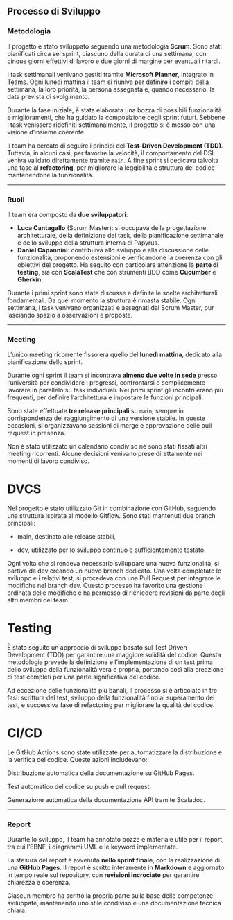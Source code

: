 ## Processo di Sviluppo

### Metodologia

Il progetto è stato sviluppato seguendo una metodologia **Scrum**. Sono stati pianificati circa sei sprint, ciascuno della durata di una settimana, con cinque giorni effettivi di lavoro e due giorni di margine per eventuali ritardi.

I task settimanali venivano gestiti tramite **Microsoft Planner**, integrato in Teams. Ogni lunedì mattina il team si riuniva per definire i compiti della settimana, la loro priorità, la persona assegnata e, quando necessario, la data prevista di svolgimento.

Durante la fase iniziale, è stata elaborata una bozza di possibili funzionalità e miglioramenti, che ha guidato la composizione degli sprint futuri. Sebbene i task venissero ridefiniti settimanalmente, il progetto si è mosso con una visione d’insieme coerente.

Il team ha cercato di seguire i principi del **Test-Driven Development (TDD)**. Tuttavia, in alcuni casi, per favorire la velocità, il comportamento del DSL veniva validato direttamente tramite `main`. A fine sprint si dedicava talvolta una fase al **refactoring**, per migliorare la leggibilità e struttura del codice mantenendone la funzionalità.

---

### Ruoli

Il team era composto da **due sviluppatori**:

- **Luca Cantagallo** (Scrum Master): si occupava della progettazione architetturale, della definizione dei task, della pianificazione settimanale e dello sviluppo della struttura interna di Papyrus.
- **Daniel Capannini**: contribuiva allo sviluppo e alla discussione delle funzionalità, proponendo estensioni e verificandone la coerenza con gli obiettivi del progetto. Ha seguito con particolare attenzione la **parte di testing**, sia con **ScalaTest** che con strumenti BDD come **Cucumber** e **Gherkin**.

Durante i primi sprint sono state discusse e definite le scelte architetturali fondamentali. Da quel momento la struttura è rimasta stabile. Ogni settimana, i task venivano organizzati e assegnati dal Scrum Master, pur lasciando spazio a osservazioni e proposte.

---

### Meeting

L’unico meeting ricorrente fisso era quello del **lunedì mattina**, dedicato alla pianificazione dello sprint.

Durante ogni sprint il team si incontrava **almeno due volte in sede** presso l’università per condividere i progressi, confrontarsi o semplicemente lavorare in parallelo su task individuali. Nei primi sprint gli incontri erano più frequenti, per definire l’architettura e impostare le funzioni principali.

Sono state effettuate **tre release principali** su `main`, sempre in corrispondenza del raggiungimento di una versione stabile. In queste occasioni, si organizzavano sessioni di merge e approvazione delle pull request in presenza.

Non è stato utilizzato un calendario condiviso né sono stati fissati altri meeting ricorrenti. Alcune decisioni venivano prese direttamente nei momenti di lavoro condiviso.

# DVCS

Nel progetto è stato utilizzato Git in combinazione con GitHub, seguendo una struttura ispirata al modello Gitflow. Sono stati mantenuti due branch principali:

- main, destinato alle release stabili,

- dev, utilizzato per lo sviluppo continuo e sufficientemente testato.

Ogni volta che si rendeva necessario sviluppare una nuova funzionalità, si partiva da dev creando un nuovo branch dedicato. Una volta completato lo sviluppo e i relativi test, si procedeva con una Pull Request per integrare le modifiche nel branch dev. Questo processo ha favorito una gestione ordinata delle modifiche e ha permesso di richiedere revisioni da parte degli altri membri del team.

# Testing

È stato seguito un approccio di sviluppo basato sul Test Driven Development (TDD) per garantire una maggiore solidità del codice. Questa metodologia prevede la definizione e l’implementazione di un test prima dello sviluppo della funzionalità vera e propria, portando così alla creazione di test completi per una parte significativa del codice.

Ad eccezione delle funzionalità più banali, il processo si è articolato in tre fasi: scrittura del test, sviluppo della funzionalità fino al superamento del test, e successiva fase di refactoring per migliorare la qualità del codice.

# CI/CD

Le GitHub Actions sono state utilizzate per automatizzare la distribuzione e la verifica del codice. Queste azioni includevano:

Distribuzione automatica della documentazione su GitHub Pages.

Test automatico del codice su push e pull request.

Generazione automatica della documentazione API tramite Scaladoc.

---

### Report

Durante lo sviluppo, il team ha annotato bozze e materiale utile per il report, tra cui l’EBNF, i diagrammi UML e le keyword implementate.

La stesura del report è avvenuta **nello sprint finale**, con la realizzazione di una **GitHub Pages**. Il report è scritto interamente in **Markdown** e aggiornato in tempo reale sul repository, con **revisioni incrociate** per garantire chiarezza e coerenza.

Ciascun membro ha scritto la propria parte sulla base delle competenze sviluppate, mantenendo uno stile condiviso e una documentazione tecnica chiara.

